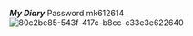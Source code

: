 ***My Diary***
Password mk612614
![80c2be85-543f-417c-b8cc-c33e3e622640](https://github.com/Mariakhuram/Diary/assets/130531703/224ea01c-d0f6-4630-a044-9dbd6e098d91)

